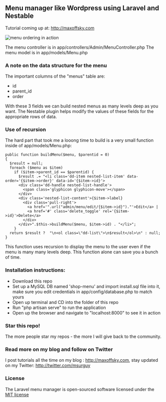 ## Menu manager like Wordpress using Laravel and Nestable

Tutorial coming up at: http://maxoffsky.com

![menu ordering in action](https://raw.github.com/msurguy/laravel-shop-menu/master/menumanager.gif)

The menu controller is in app/controllers/Admin/MenuController.php
The menu model is in app/models/Menu.php

### A note on the data structure for the menu

The important columns of the "menus" table are:
- id
- parent_id
- order

With these 3 fields we can build nested menus as many levels deep as you want.
The Nestable plugin helps modify the values of these fields for the appropriate rows of data.

### Use of recursion

The hard part that took me a looong time to build is a very small function inside of app/models/Menu.php:
```
public function buildMenu($menu, $parentid = 0) 
{ 
  $result = null;
  foreach ($menu as $item) 
    if ($item->parent_id == $parentid) { 
      $result .= "<li class='dd-item nested-list-item' data-order='{$item->order}' data-id='{$item->id}'>
      <div class='dd-handle nested-list-handle'>
        <span class='glyphicon glyphicon-move'></span>
      </div>
      <div class='nested-list-content'>{$item->label}
        <div class='pull-right'>
          <a href='".url("admin/menu/edit/{$item->id}")."'>Edit</a> |
          <a href='#' class='delete_toggle' rel='{$item->id}'>Delete</a>
        </div>
      </div>".$this->buildMenu($menu, $item->id) . "</li>"; 
    } 
  return $result ?  "\n<ol class=\"dd-list\">\n$result</ol>\n" : null; 
} 

```

This function uses recursion to display the menu to the user even if the menu is many many levels deep. This function alone can save you a bunch of time.

### Installation instructions:
- Download this repo
- Set up a MySQL DB named 'shop-menu' and import install.sql file into it, make sure you edit credentials in app/config/database.php to match yours
- Open up terminal and CD into the folder of this repo
- Run "php artisan serve" to run the application
- Open up the browser and navigate to "localhost:8000" to see it in action

### Star this repo!

The more people star my repos - the more I will give back to the community.

### Read more on my blog and follow on Twitter

I post tutorials all the time on my blog : http://maxoffsky.com, stay updated on my Twitter: http://twitter.com/msurguy

### License

The Laravel menu manager is open-sourced software licensed under the [MIT license](http://opensource.org/licenses/MIT)

